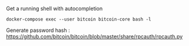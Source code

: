 Get a running shell with autocompletion

``` shell
docker-compose exec --user bitcoin bitcoin-core bash -l
```

Generate password hash : https://github.com/bitcoin/bitcoin/blob/master/share/rpcauth/rpcauth.py
